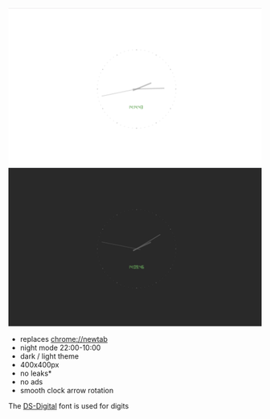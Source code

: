 ![](screenshot.png)
![](screenshot1.png)

- replaces [chrome://newtab]()
- night mode 22:00-10:00
- dark / light theme
- 400x400px
- no leaks*
- no ads
- smooth clock arrow rotation

The [DS-Digital](https://www.dafont.com/ds-digital.font) font is used for digits
